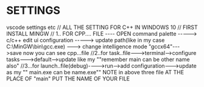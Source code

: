 # SETTINGS
vscode settings  etc
// ALL THE SETTING FOR C++ IN WINDOWS 10
// FIRST INSTALL MINGW
// 1.. FOR CPP.... FILE ---- OPEN command palette -----> c/c++ edit ui configuration -----> update path(like in my case C:\MinGW\bin\gcc.exe) ---> change intelligence mode "gccx64"--->save now you can see cpp...file
//2..for task..file--->terminal-->configure tasks--->default-->update like my ""remember main can be other name also"
//3...for launch..file(debug)---->run-->add configuration--->update as my "" main.exe  can be name.exe""
NOTE in above three file AT THE PLACE OF "main" PUT THE NAME OF YOUR FILE

